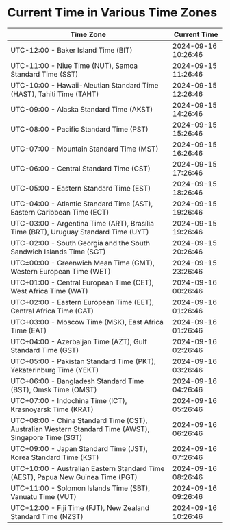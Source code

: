# Current Time in Various Time Zones

| Time Zone | Current Time |
|-----------|--------------|
| UTC-12:00 - Baker Island Time (BIT) | 2024-09-16 10:26:46 |
| UTC-11:00 - Niue Time (NUT), Samoa Standard Time (SST) | 2024-09-15 11:26:46 |
| UTC-10:00 - Hawaii-Aleutian Standard Time (HAST), Tahiti Time (TAHT) | 2024-09-15 12:26:46 |
| UTC-09:00 - Alaska Standard Time (AKST) | 2024-09-15 14:26:46 |
| UTC-08:00 - Pacific Standard Time (PST) | 2024-09-15 15:26:46 |
| UTC-07:00 - Mountain Standard Time (MST) | 2024-09-15 16:26:46 |
| UTC-06:00 - Central Standard Time (CST) | 2024-09-15 17:26:46 |
| UTC-05:00 - Eastern Standard Time (EST) | 2024-09-15 18:26:46 |
| UTC-04:00 - Atlantic Standard Time (AST), Eastern Caribbean Time (ECT) | 2024-09-15 19:26:46 |
| UTC-03:00 - Argentina Time (ART), Brasília Time (BRT), Uruguay Standard Time (UYT) | 2024-09-15 19:26:46 |
| UTC-02:00 - South Georgia and the South Sandwich Islands Time (SGT) | 2024-09-15 20:26:46 |
| UTC±00:00 - Greenwich Mean Time (GMT), Western European Time (WET) | 2024-09-15 23:26:46 |
| UTC+01:00 - Central European Time (CET), West Africa Time (WAT) | 2024-09-16 00:26:46 |
| UTC+02:00 - Eastern European Time (EET), Central Africa Time (CAT) | 2024-09-16 01:26:46 |
| UTC+03:00 - Moscow Time (MSK), East Africa Time (EAT) | 2024-09-16 01:26:46 |
| UTC+04:00 - Azerbaijan Time (AZT), Gulf Standard Time (GST) | 2024-09-16 02:26:46 |
| UTC+05:00 - Pakistan Standard Time (PKT), Yekaterinburg Time (YEKT) | 2024-09-16 03:26:46 |
| UTC+06:00 - Bangladesh Standard Time (BST), Omsk Time (OMST) | 2024-09-16 04:26:46 |
| UTC+07:00 - Indochina Time (ICT), Krasnoyarsk Time (KRAT) | 2024-09-16 05:26:46 |
| UTC+08:00 - China Standard Time (CST), Australian Western Standard Time (AWST), Singapore Time (SGT) | 2024-09-16 06:26:46 |
| UTC+09:00 - Japan Standard Time (JST), Korea Standard Time (KST) | 2024-09-16 07:26:46 |
| UTC+10:00 - Australian Eastern Standard Time (AEST), Papua New Guinea Time (PGT) | 2024-09-16 08:26:46 |
| UTC+11:00 - Solomon Islands Time (SBT), Vanuatu Time (VUT) | 2024-09-16 09:26:46 |
| UTC+12:00 - Fiji Time (FJT), New Zealand Standard Time (NZST) | 2024-09-16 10:26:46 |
